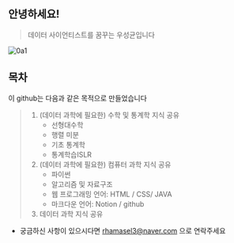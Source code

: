## 안녕하세요!

> 데이터 사이언티스트를 꿈꾸는 우성균입니다

![0a1](0a1.gif)



## 목차

이 github는 다음과 같은 목적으로 만들었습니다

> 1. (데이터 과학에 필요한) 수학 및 통계학 지식 공유
>    - 선형대수학
>    - 행렬 미분
>    - 기초 통계학
>    - 통계학습ISLR
> 2. (데이터 과학에 필요한) 컴퓨터 과학 지식 공유
>    - 파이썬
>    - 알고리즘 및 자료구조
>    - 웹 프로그래밍 언어: HTML / CSS/ JAVA
>    - 마크다운 언어: Notion / github 
> 3. 데이터 과학 지식 공유



- 궁금하신 사항이 있으시다면 rhamasel3@naver.com 으로 연락주세요

